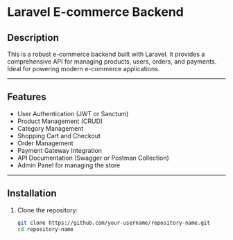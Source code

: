 # Laravel E-commerce Backend

## Description
This is a robust e-commerce backend built with Laravel. It provides a comprehensive API for managing products, users, orders, and payments. Ideal for powering modern e-commerce applications.

---

## Features
- User Authentication (JWT or Sanctum)
- Product Management (CRUD)
- Category Management
- Shopping Cart and Checkout
- Order Management
- Payment Gateway Integration
- API Documentation (Swagger or Postman Collection)
- Admin Panel for managing the store

---

## Installation
1. Clone the repository:
   ```bash
   git clone https://github.com/your-username/repository-name.git
   cd repository-name
